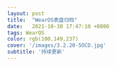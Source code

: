 ```yaml
--- 
layout: post
title:  "WearOS表盘归档"
date:   2021-10-30 17:47:10 +0800
tags: WearOS
color: rgb(100,149,237)
cover: '/images/3.2.20-5OCD.jpg'
subtitle: '持续更新'
---
```


